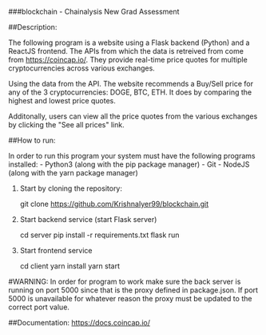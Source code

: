 ###blockchain - Chainalysis New Grad Assessment

##Description:

The following program is a website using a Flask backend (Python) and a ReactJS frontend. The APIs from which the data is retreived from come from https://coincap.io/. They provide real-time price quotes for multiple cryptocurrencies across various exchanges.

Using the data from the API. The website recommends a Buy/Sell price for any of the 3 cryptocurrencies: DOGE, BTC, ETH. It does by comparing the highest and lowest price quotes.

Additonally, users can view all the price quotes from the various exchanges by clicking the "See all prices" link.

##How to run:

In order to run this program your system must have the following programs installed: - Python3 (along with the pip package manager) - Git - NodeJS (along with the yarn package manager)

1.  Start by cloning the repository:

    git clone https://github.com/KrishnaIyer99/blockchain.git

2.  Start backend service (start Flask server)

    cd server 
    pip install -r requirements.txt 
    flask run

3.  Start frontend service

    cd client 
    yarn install 
    yarn start

#WARNING: In order for program to work make sure the back server is running on port 5000 since that is the proxy defined in package.json. If port 5000 is unavailable for whatever reason the proxy must be updated to the correct port value.

##Documentation:
https://docs.coincap.io/ 